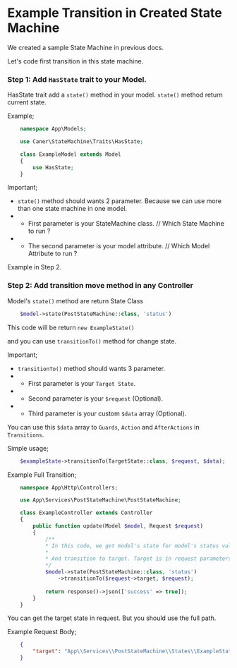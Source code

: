 
# Example Transition in Created State Machine
We created a sample State Machine in previous docs.

Let's code first transition in this state machine.

### Step 1: Add `HasState` trait to your Model.

HasState trait add a `state()` method in your model.
`state()` method return current state.

Example;

```php
    namespace App\Models;

    use Caner\StateMachine\Traits\HasState;

    class ExampleModel extends Model
    {
        use HasState;
    }
```

Important;
- `state()` method should wants 2 parameter.
  Because we can use more than one state machine in one model.
- - First parameter is your StateMachine class. // Which State Machine to run ?
- - The second parameter is your model attribute. // Which Model Attribute to run ?

Example in Step 2.

### Step 2: Add transition move method in any Controller

Model's `state()` method are return State Class

```php
    $model->state(PostStateMachine::class, 'status')
```

This code will be return `new ExampleState()`

and you can use `transitionTo()` method for change state.

Important;
- `transitionTo()` method should wants 3 parameter.
- - First parameter is your `Target State`.
- - Second parameter is your `$request` (Optional).
- - Third parameter is your custom `$data` array (Optional).
    
You can use this `$data` array to `Guards`, `Action` and
`AfterActions` in `Transitions`.

Simple usage;

```php
    $exampleState->transitionTo(TargetState::class, $request, $data);
```

Example Full Transition;

```php
    namespace App\Http\Controllers;

    use App\Services\PostStateMachine\PostStateMachine;

    class ExampleController extends Controller
    {
        public function update(Model $model, Request $request)
        {
            /**
            * In this code, we get model's state for model's status value.
            * 
            * And transition to target. Target is in request parameters.
            */
            $model->state(PostStateMachine::class, 'status')
                ->transitionTo($request->target, $request);
    
            return response()->json(['success' => true]);
        }
    }
```

You can get the target state in request. But you should use the full path.

Example Request Body;

```json
    {
        "target": "App\\Services\\PostStateMachine\\States\\ExampleState"
    }
```

